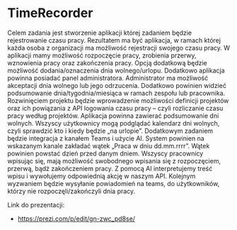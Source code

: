 # TimeRecorder
Celem zadania jest stworzenie aplikacji której zadaniem będzie rejestrowanie czasu pracy.
Rezultatem ma być aplikacja, w ramach której każda osoba z organizacji ma możliwość
rejestracji swojego czasu pracy. W aplikacji mamy możliwość rozpoczęcie pracy, zrobienia przerwy,
wznowienia pracy oraz zakończenia pracy. Opcją dodatkową będzie możliwość dodania/oznaczenia
dnia wolnego/urlopu.
Dodatkowo aplikacja powinna posiadać panel administratora. Administrator ma możliwość
akceptacji dnia wolnego lub jego odrzucenia. Dodatkowo powinien widzieć podsumowanie
dnia/tygodnia/miesiąca w ramach zespołu lub pracownika. Rozwinięciem projektu będzie
wprowadzenie możliwości definicji projektów oraz ich powiązania z API logowania czasu pracy – czyli
rozliczanie czasu pracy według projektów. Aplikacja powinna zawierać podsumowanie dni wolnych.
Wszyscy użytkownicy mogą podglądać kalendarz dni wolnych, czyli sprawdzić kto i kiedy
będzie „na urlopie”.
Dodatkowym zadaniem będzie integracja z kanałem Teams i użycie AI. System powinien na
wskazanym kanale zakładać wątek „Praca w dniu dd.mm.rrrr”. Wątek powinien powstać dzień
przed danym dniem. Wszyscy pracownicy wpisując się, mają możliwość swobodnego wpisania się
z rozpoczęciem, przerwą, bądź zakończeniem pracy. Z pomocą AI interpretujemy treść wpisu
i wywołujemy odpowiednią akcję w naszym API. Kolejnym wyzwaniem będzie wysyłanie
powiadomień na teams, do użytkowników, którzy nie rozpoczęli/zakończyli dnia pracy.

Link do prezentacji:
- https://prezi.com/p/edit/gn-zwc_pd8se/
